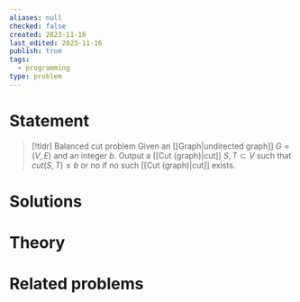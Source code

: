```yaml
---
aliases: null
checked: false
created: 2023-11-16
last_edited: 2023-11-16
publish: true
tags:
  - programming
type: problem
---
```

# Statement

>[!tldr] Balanced cut problem
>Given an [[Graph|undirected graph]] $G = (V,E)$ and an integer $b$. Output a [[Cut (graph)|cut]] $S, T \subset V$ such that $cut(S,T) \leq b$ or no if no such [[Cut (graph)|cut]] exists.

# Solutions



# Theory

# Related problems
